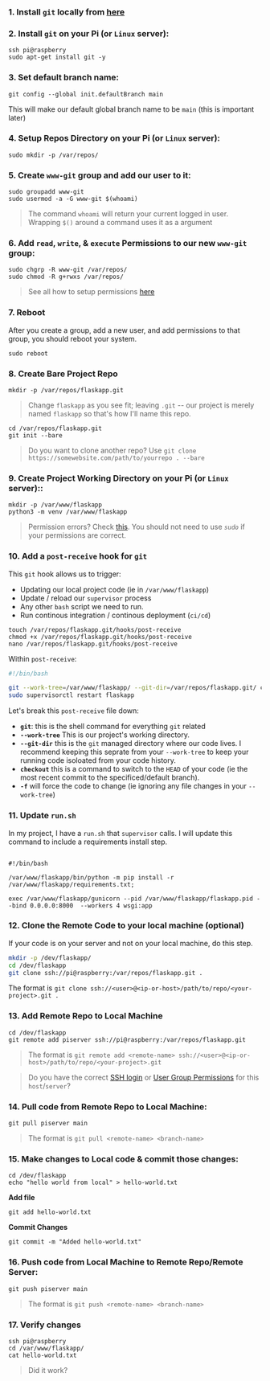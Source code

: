 

### 1. Install `git` locally from [here](https://git-scm.com/downloads)


### 2. Install `git` on your Pi (or `Linux` server):

```
ssh pi@raspberry
sudo apt-get install git -y 
```


### 3. Set default branch name:

```
git config --global init.defaultBranch main
```
This will make our default global branch name to be `main` (this is important later)



### 4. Setup Repos Directory on your Pi (or `Linux` server):

```
sudo mkdir -p /var/repos/
```

### 5. Create `www-git` group and add our user to it:

```
sudo groupadd www-git
sudo usermod -a -G www-git $(whoami)
```
> The command `whoami` will return your current logged in user. Wrapping `$()` around a command uses it as a argument



### 6. Add `read`, `write`, & `execute` Permissions to our new `www-git` group:

```
sudo chgrp -R www-git /var/repos/
sudo chmod -R g+rwxs /var/repos/
```
> See all how to setup permissions [here](https://github.com/codingforentrepreneurs/Pi-Awesome/blob/main/how-tos/User%20Group%20Permissions.md)


### 7. Reboot
After you create a group, add a new user, and add permissions to that group, you should reboot your system.
```
sudo reboot
```



### 8. Create Bare Project Repo


```
mkdir -p /var/repos/flaskapp.git
```
> Change `flaskapp` as you see fit; leaving `.git` -- our project is merely named `flaskapp` so that's how I'll name this repo.

```
cd /var/repos/flaskapp.git
git init --bare
```
> Do you want to clone another repo? Use `git clone https://somewebsite.com/path/to/yourrepo . --bare`



### 9. Create Project Working Directory on your Pi (or `Linux` server)::

```
mkdir -p /var/www/flaskapp
python3 -m venv /var/www/flaskapp
```
> Permission errors? Check [this](https://github.com/codingforentrepreneurs/Pi-Awesome/blob/main/how-tos/User%20Group%20Permissions.md). You should not need to use *`sudo`* if your permissions are correct.


### 10. Add a `post-receive` hook for `git`
This `git` hook allows us to trigger:
- Updating our local project code (ie in `/var/www/flaskapp`)
- Update / reload our `supervisor` process
- Any other `bash` script we need to run.
- Run continous integration / continous deployment (`ci/cd`)

```
touch /var/repos/flaskapp.git/hooks/post-receive
chmod +x /var/repos/flaskapp.git/hooks/post-receive
nano /var/repos/flaskapp.git/hooks/post-receive
```

Within `post-receive`:

```bash
#!/bin/bash

git --work-tree=/var/www/flaskapp/ --git-dir=/var/repos/flaskapp.git/ checkout -f
sudo supervisorctl restart flaskapp
```
Let's break this `post-receive` file down:

- **`git`**: this is the shell command for everything `git` related
- **`--work-tree`** This is our project's working directory.
- **`--git-dir`** this is the `git` managed directory where our code lives. I recommend keeping this seprate from your `--work-tree` to keep your running code isoloated from your code history.
- **`checkout`** this is a command to switch to the `HEAD` of your code (ie the most recent commit to the specificed/default branch).
- **`-f`** will force the code to change (ie ignoring any file changes in your `--work-tree`)



### 11. Update `run.sh`
In my project, I have a `run.sh` that `supervisor` calls. I will update this command to include a requirements install step.

```

#!/bin/bash

/var/www/flaskapp/bin/python -m pip install -r /var/www/flaskapp/requirements.txt;

exec /var/www/flaskapp/gunicorn --pid /var/www/flaskapp/flaskapp.pid --bind 0.0.0.0:8000  --workers 4 wsgi:app
```



### 12. Clone the Remote Code to your local machine (optional)
If your code is on your server and not on your local machine, do this step. 

```bash
mkdir -p /dev/flaskapp/
cd /dev/flaskapp
git clone ssh://pi@raspberry:/var/repos/flaskapp.git .
```

The format is `git clone ssh://<user>@<ip-or-host>/path/to/repo/<your-project>.git .`


### 13. Add Remote Repo to Local Machine

```
cd /dev/flaskapp
git remote add piserver ssh://pi@raspberry:/var/repos/flaskapp.git
```
> The format is `git remote add <remote-name> ssh://<user>@<ip-or-host>/path/to/repo/<your-project>.git`



> Do you have the correct [SSH login](https://github.com/codingforentrepreneurs/Pi-Awesome/blob/main/how-tos/SSH%20to%20Host%20without%20Password.md) or [User Group Permissions](https://github.com/codingforentrepreneurs/Pi-Awesome/blob/main/how-tos/User%20Group%20Permissions.md) for this `host`/`server`? 


### 14. Pull code from Remote Repo to Local Machine:

```
git pull piserver main
```
> The format is `git pull <remote-name> <branch-name>`


### 15. Make changes to Local code & commit those changes:

```
cd /dev/flaskapp
echo "hello world from local" > hello-world.txt
```

**Add file**
```
git add hello-world.txt
```

**Commit Changes**
```
git commit -m "Added hello-world.txt"
```

### 16. Push code from Local Machine to Remote Repo/Remote Server:
```
git push piserver main
```
> The format is `git push <remote-name> <branch-name>`


### 17. Verify changes


```
ssh pi@raspberry
cd /var/www/flaskapp/
cat hello-world.txt
```
> Did it work?


